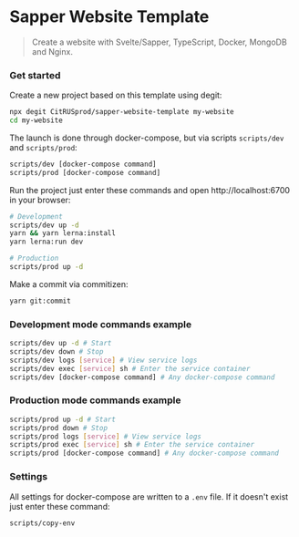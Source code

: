 # Sapper Website Template

> Create a website with Svelte/Sapper, TypeScript, Docker, MongoDB and Nginx.

### Get started

Create a new project based on this template using degit:

```sh
npx degit CitRUSprod/sapper-website-template my-website
cd my-website
```

The launch is done through docker-compose, but via scripts `scripts/dev` and `scripts/prod`:

```sh
scripts/dev [docker-compose command]
scripts/prod [docker-compose command]
```

Run the project just enter these commands and open http://localhost:6700 in your browser:

```sh
# Development
scripts/dev up -d
yarn && yarn lerna:install
yarn lerna:run dev

# Production
scripts/prod up -d
```

Make a commit via commitizen:

```sh
yarn git:commit
```

### Development mode commands example

```sh
scripts/dev up -d # Start
scripts/dev down # Stop
scripts/dev logs [service] # View service logs
scripts/dev exec [service] sh # Enter the service container
scripts/dev [docker-compose command] # Any docker-compose command
```

### Production mode commands example

```sh
scripts/prod up -d # Start
scripts/prod down # Stop
scripts/prod logs [service] # View service logs
scripts/prod exec [service] sh # Enter the service container
scripts/prod [docker-compose command] # Any docker-compose command
```

### Settings

All settings for docker-compose are written to a `.env` file. If it doesn't exist just enter these command:

```sh
scripts/copy-env
```
